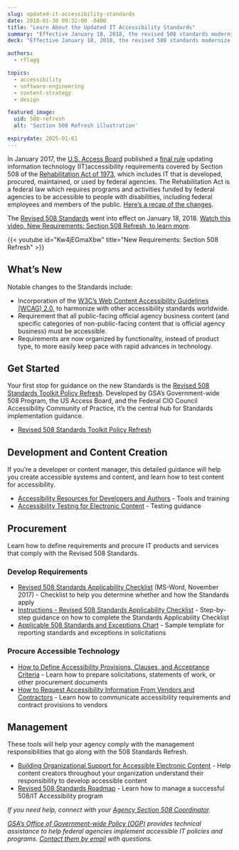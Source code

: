 ```yaml
---
slug: updated-it-accessibility-standards
date: 2018-01-30 09:32:00 -0400
title: "Learn About the Updated IT Accessibility Standards"
summary: "Effective January 18, 2018, the revised 508 standards modernize the federal government’s IT accessibility standards and bring us into alignment with governments around the world."
deck: "Effective January 18, 2018, the revised 508 standards modernize the federal government’s IT accessibility standards and bring us into alignment with governments around the world."

authors:
  - rflagg

topics:
  - accessibility
  - software-engineering
  - content-strategy
  - design

featured_image:
  uid: 508-refresh
  alt: 'Section 508 Refresh illustration'

expirydate: 2025-01-01
---
```


In January 2017, the [U.S. Access Board](https://www.access-board.gov/) published a [final rule](https://www.access-board.gov/guidelines-and-standards/communications-and-it/about-the-ict-refresh/final-rule) updating information technology (IT)accessibility requirements covered by Section 508 of the [Rehabilitation Act of 1973](https://www.access-board.gov/the-board/laws/rehabilitation-act-of-1973), which includes IT that is developed, procured, maintained, or used by federal agencies. The Rehabilitation Act is a federal law which requires programs and activities funded by federal agencies to be accessible to people with disabilities, including federal employees and members of the public. [Here’s a recap of the changes](https://www.access-board.gov/guidelines-and-standards/communications-and-it/about-the-ict-refresh/overview-of-the-final-rule).

The [Revised 508 Standards](https://www.access-board.gov/guidelines-and-standards/communications-and-it/about-the-ict-refresh/final-rule/text-of-the-standards-and-guidelines) went into effect on January 18, 2018. [Watch this video, New Requirements: Section 508 Refresh, to learn more](https://www.youtube.com/watch?v%3DKw4jEGmaXbw).

{{< youtube id="Kw4jEGmaXbw" title="New Requirements: Section 508 Refresh" >}}

## What’s New

Notable changes to the Standards include:

* Incorporation of the [W3C’s Web Content Accessibility Guidelines (WCAG) 2.0](http://www.w3.org/TR/WCAG20/), to harmonize with other accessibility standards worldwide.
* Requirement that all public-facing official agency business content (and specific categories of non-public-facing content that is official agency business) must be accessible.
* Requirements are now organized by functionality, instead of product type, to more easily keep pace with rapid advances in technology.

## Get Started

Your first stop for guidance on the new Standards is the [Revised 508 Standards Toolkit Policy Refresh](https://section508.gov/refresh-toolkit). Developed by GSA’s Government-wide 508 Program, the US Access Board, and the Federal CIO Council Accessibility Community of Practice, it’s the central hub for Standards implementation guidance.

* [Revised 508 Standards Toolkit Policy Refresh](https://section508.gov/refresh-toolkit)

## Development and Content Creation

If you’re a developer or content manager, this detailed guidance will help you create accessible systems and content, and learn how to test content for accessibility.

* [Accessibility Resources for Developers and Authors](https://section508.gov/Accessibility-Resources-for-Developers-and-Authors) - Tools and training
* [Accessibility Testing for Electronic Content](https://section508.gov/refresh-toolkit/test) - Testing guidance

## Procurement

Learn how to define requirements and procure IT products and services that comply with the Revised 508 Standards.

### Develop Requirements

* [Revised 508 Standards Applicability Checklist](https://section508.gov/sites/default/files/Revised%2520508%2520Standards%2520Applicability%2520Checklist.docx) (MS-Word, November 2017) - Checklist to help you determine whether and how the Standards apply
* [Instructions - Revised 508 Standards Applicability Checklist](https://section508.gov/revised-508-standards-applicability-checklist) - Step-by-step guidance on how to complete the Standards Applicability Checklist
* [Applicable 508 Standards and Exceptions Chart](https://section508.gov/applicable-508-standards-and-exceptions-chart) - Sample template for reporting standards and exceptions in solicitations

### Procure Accessible Technology

* [How to Define Accessibility Provisions, Clauses, and Acceptance Criteria](https://section508.gov/accessibility-provisions) - Learn how to prepare solicitations, statements of work, or other procurement documents
* [How to Request Accessibility Information From Vendors and Contractors](https://section508.gov/how-to-request-accessibility-information-from-vendors-and-contractors) - Learn how to communicate accessibility requirements and contract provisions to vendors

## Management

These tools will help your agency comply with the management responsibilities that go along with the 508 Standards Refresh.

* [Building Organizational Support for Accessible Electronic Content](https://section508.gov/Build-Organizational-Support-for-Accessible-Electronic-Content) - Help content creators throughout your organization understand their responsibility to develop accessible content
* [Revised 508 Standards Roadmap](https://section508.gov/revised-508-standards-roadmap) - Learn how to manage a successful 508/IT Accessibility program

_If you need help, connect with your [Agency Section 508 Coordinator](https://www.section508.gov/508-coordinator-listing)._

_[GSA’s Office of Government-wide Policy (OGP)](https://www.gsa.gov/about-us/organization/office-of-governmentwide-policy/information-integrity-and-access) provides technical assistance to help federal agencies implement accessible IT policies and programs. [Contact them by email](mailto:section.508@gsa.gov) with questions._
